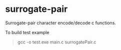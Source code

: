 # surrogate-pair
Surrogate-pair character encode/decode c functions.


To build test example
> gcc -o test.exe main.c surrogatePair.c


